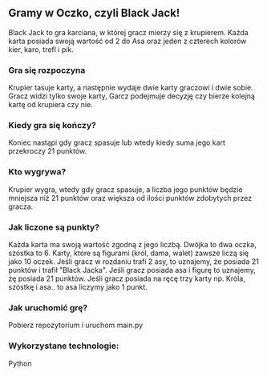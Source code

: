 ## Gramy w Oczko, czyli Black Jack!

Black Jack to gra karciana, w której gracz mierzy się z krupierem. Każda karta posiada swoją wartość od 2 do Asa oraz jeden z czterech kolorów kier, karo, trefl i pik.

### Gra się rozpoczyna
Krupier tasuje karty, a następnie wydaje dwie karty graczowi i dwie sobie. Gracz widzi tylko swoje karty,
Garcz podejmuje decyzję czy bierze kolejną kartę od krupiera czy nie.

### Kiedy gra się kończy?
Koniec nastąpi gdy gracz spasuje lub wtedy kiedy suma jego kart przekroczy 21 punktów.

### Kto wygrywa?
Krupier wygra, wtedy gdy gracz spasuje, a liczba jego punktów będzie mniejsza niż 21 punktów oraz większa od ilości punktów zdobytych przez gracza.

### Jak liczone są punkty?
Każda karta ma swoją wartość zgodną z jego liczbą. Dwójka to dwa oczka, szóstka to 6.
Karty, które są figurami (król, dama, walet) zawsze liczą się jako 10 oczek.
Jeśli gracz w rozdaniu trafi 2 asy, to uznajemy, że posiada 21 punktów i trafił "Black Jacka".
Jeśli gracz posiada asa i figurę to uznajemy, żę posiada 21 punktów.
Jeśli gracz posiada na ręcę trzy karty np.
Króla, szóstkę i asa.. to asa liczymy jako 1 punkt.

### Jak uruchomić grę?
Pobierz repozytorium i uruchom main.py

### Wykorzystane technologie:
Python
